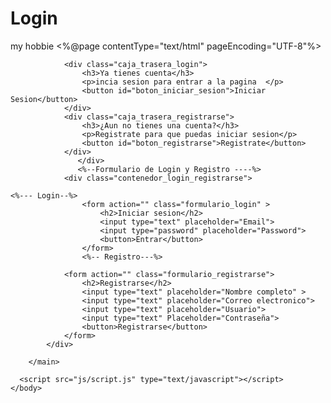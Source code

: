 # Login
my hobbie
<%@page contentType="text/html" pageEncoding="UTF-8"%>
<!DOCTYPE html>
<html>
    <head>
        <meta http-equiv="Content-Type" content="text/html; charset=UTF-8">
        <title>Login  </title>
        <link href="css/style.css" rel="stylesheet" type="text/css"/>
        <link rel="preconnect" href="https://fonts.gstatic.com">
        <link href="https://fonts.googleapis.com/css2?family=Quicksand:wght@300;400;500;600;700&display=swap" rel="stylesheet">
    </head>
    <body>
        <main>
            <div class="contenedor_todo">
                <div class="caja_trasera">
                
                <div class="caja_trasera_login">
                    <h3>Ya tienes cuenta</h3>
                    <p>incia sesion para entrar a la pagina  </p>
                    <button id="boton_iniciar_sesion">Iniciar Sesion</button>
                </div>
                <div class="caja_trasera_registrarse">
                    <h3>¿Aun no tienes una cuenta?</h3>
                    <p>Registrate para que puedas iniciar sesion</p>
                    <button id="boton_registrarse">Registrate</button>
                </div>
                   </div>
                   <%--Formulario de Login y Registro ----%>
                <div class="contenedor_login_registrarse">
    
    <%--- Login--%>
                    <form action="" class="formulario_login" >
                        <h2>Iniciar sesion</h2>
                        <input type="text" placeholder="Email">
                        <input type="password" placeholder="Password">
                        <button>Entrar</button>
                    </form>
                    <%-- Registro---%>
               
                <form action="" class="formulario_registrarse">
                    <h2>Registrarse</h2>
                    <input type="text" placeholder="Nombre completo" >
                    <input type="text" placeholder="Correo electronico">
                    <input type="text" placeholder="Usuario">
                    <input type="text" Placeholder="Contraseña"> 
                    <button>Registrarse</button>
                </form>
            </div>

        </main>
                    
      <script src="js/script.js" type="text/javascript"></script>
    </body>
</html>
